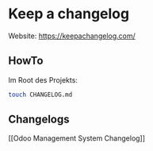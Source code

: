 # Keep a changelog

Website: <https://keepachangelog.com/>

## HowTo

Im Root des Projekts:

```bash
touch CHANGELOG.md
```

## Changelogs

[[Odoo Management System Changelog]]
